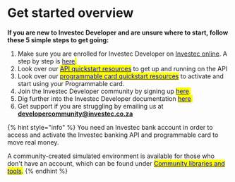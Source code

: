 # Get started overview

**If you are new to Investec Developer and are unsure where to start, follow these 5 simple steps to get going:**

1. Make sure you are enrolled for Investec Developer on [Investec online](https://login.secure.investec.com/wpaas). A step by step is [here](https://investec.gitbook.io/programmable-banking-community-wiki/get-started/self-enrollment-guide)<mark style="color:blue;">.</mark>
2. Look over our [<mark style="color:blue;">API quickstart resources</mark>](https://investec.gitbook.io/programmable-banking-community-wiki/get-started/api-quick-start-guide) to get up and running on the API
3. Look over our [<mark style="color:blue;">programmable card quickstart resources</mark>](https://investec.gitbook.io/programmable-banking-community-wiki/get-started/card-quick-start-guide) to activate and start using your Programmable card.
4. Join the Investec Developer community by signing up [<mark style="color:blue;">here</mark>](https://jf18emj1p49.typeform.com/to/RXy7DHSD?typeform-source=investec.gitbook.io)<mark style="color:orange;">.</mark>
5. Dig further into the Investec Developer documentation [<mark style="color:blue;">here</mark>](https://developer.investec.com/za/home)<mark style="color:orange;">.</mark>
6. Get support if you are struggling by emailing us at **developercommunity@investec.co.za**

{% hint style="info" %}
You need an Investec bank account in order to access and activate the Investec banking API and programmable card to move real money.&#x20;

A community-created simulated environment is available for those who don't have an account, which can be found under [<mark style="color:blue;">Community libraries and tools</mark>](https://investec.gitbook.io/programmable-banking-community-wiki/get-building/community-libraries-and-tools)<mark style="color:blue;">.</mark>
{% endhint %}
